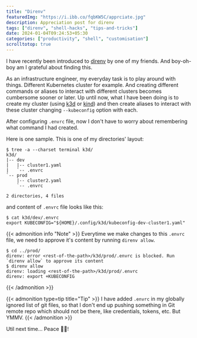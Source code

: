 ```yaml
---
title: "Direnv"
featuredImg: "https://i.ibb.co/fqbKW5C/apprciate.jpg"
description: Appreciation post for direnv
tags: ["direnv", "shell-hacks", "tips-and-tricks"]
date: 2024-01-04T09:24:53+05:30
categories: ["productivity", "shell", "customisation"]
scrolltotop: true
---
```

I have recently been introduced to [direnv](https://direnv.net) by one of my friends. And boy-oh-boy am I grateful about finding this.

As an infrastructure engineer, my everyday task is to play around with things. Different Kubernetes cluster for example. And creating different commands or aliases to interact with different clusters becomes cumbersome sooner or later. Up until now, what I have been doing is to create my cluster (using [k3d](https://k3d.io/) or [kind](https://kind.sigs.k8s.io/)) and then create aliases to interact with these cluster changing `--kubeconfig` option with each. 

After configuring `.envrc` file, now I don't have to worry about remembering what command I had created.

Here is one sample. This is one of my directories' layout:
```shell
$ tree -a --charset terminal k3d/
k3d/
|-- dev
|   |-- cluster1.yaml
|   `-- .envrc
`-- prod
    |-- cluster2.yaml
    `-- .envrc

2 directories, 4 files
```

and content of `.envrc` file looks like this:
```shell
$ cat k3d/dev/.envrc
export KUBECONFIG="${HOME}/.config/k3d/kubeconfig-dev-cluster1.yaml"
```

{{< admonition info "Note" >}}
Everytime we make changes to this `.envrc` file, we need to approve it's content by running `direnv allow`.
```shell
$ cd ../prod/
direnv: error <rest-of-the-path>/k3d/prod/.envrc is blocked. Run `direnv allow` to approve its content
$ direnv allow
direnv: loading <rest-of-the-path>/k3d/prod/.envrc
direnv: export +KUBECONFIG
```
{{< /admonition >}}

{{< admonition type=tip title="Tip" >}}
I have added `.envrc` in my globally ignored list of git files, so that I don't end up pushing something in Git remote repo which should not be there, like credentials, tokens, etc. But YMMV.
{{< /admonition >}}

Util next time... Peace ✌🏻!
